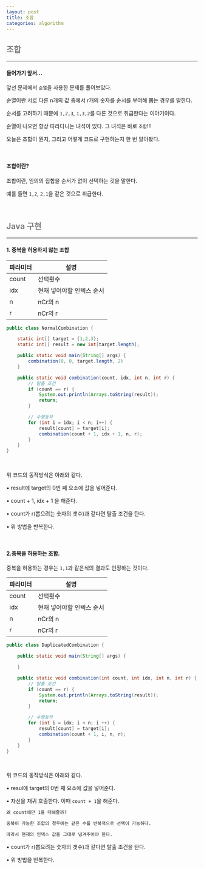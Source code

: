 ```yaml
---
layout: post
title: 조합
categories: algorithm
---
```


## <span style="color:gray">조합</span>

---

#### 들어가기 앞서...

앞선 문제에서 `순열`을 사용한 문제를 풀어보았다. 

순열이란 서로 다른 n개의 값 중에서 r개의 숫자를 순서를 부여해 뽑는 경우를 말한다. 

순서를 고려하기 때문에 `1,2,3`,  `1,3,2`를 다른 것으로 취급한다는 이야기이다.

순열이 나오면 항상 따라다니는 녀석이 있다. 그 녀석은 바로 `조합`!!!

오늘은 조합이 뭔지, 그리고 어떻게 코드로 구현하는지 한 번 알아봤다.

<br>

#### 조합이란?

조합이란, 임의의 집합을 순서가 없이 선택하는 것을 말한다.

예를 들면 `1,2`,  `2,1`을 같은 것으로 취급한다.

<br>

## <span style="color:gray">Java 구현</span>

---

#### 1. 중복을 허용하지 않는 조합

|파라미터|설명|
|--------|----|
|count|선택횟수|
|idx  |현재 넣어야할 인텍스 순서|
|n    |nCr의 n|
|r    |nCr의 r|
      
```java
public class NormalCombination {

    static int[] target = {1,2,3};
    static int[] result = new int[target.length];

    public static void main(String[] args) {
        combination(0, 0, target.length, 2)
    }

    public static void combination(count, idx, int n, int r) {
        // 탈출 조건
        if (count == r) {
            System.out.println(Arrays.toString(result));
            return;
        }

        // 수행동작
        for (int i = idx; i < n; i++) {
            result[count] = target[i];
            combination(count + 1, idx + 1, n, r);
        }
    }
}
```

<br>

위 코드의 동작방식은 아래와 같다.

• result에 target의 0번 째 요소에 값을 넣어준다.

• count + 1, idx + 1 을 해준다.

• count가 r(뽑으려는 숫자의 갯수)과 같다면 탈출 조건을 탄다.

• 위 방법을 반복한다.


<br>

#### 2.중복을 허용하는 조합.

중복을 허용하는 경우는 `1,1`과 같은식의 결과도 인정하는 것이다.

|파라미터|설명|
|--------|----|
|count|선택횟수|
|idx  |현재 넣어야할 인텍스 순서|
|n    |nCr의 n|
|r    |nCr의 r|

```java
public class DuplicatedCombination {

    public static void main(String[] args) {

    }

    public static void combination(int count, int idx, int n, int r) {
        // 탈출 조건
        if (count == r) {
            System.out.println(Arrays.toString(result));
            return;
        }

        // 수행동작
        for (int i = idx; i < n; i ++) {
            result[count] = target[i];
            combination(count + 1, i, n, r);
        }
    }
}
```

<br>

위 코드의 동작방식은 아래와 같다.

• resul에 target의 0번 째 요소에 값을 넣어준다.

• 자신을 재귀 호출한다. 이때 `count + 1`을 해준다.

```txt
왜 count에만 1을 더해줄까?

중복이 가능한 조합의 경우에는 같은 수를 반복적으로 선택이 가능하다.

따라서 현재의 인덱스 값을 그대로 넘겨주어야 한다.
```

• count가 r(뽑으려는 숫자의 갯수)과 같다면 탈출 조건을 탄다.

• 위 방법을 반복한다.